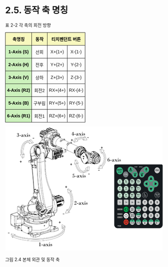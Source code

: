 ﻿# 2.5. 동작 축 명칭


표 2-2 각 축의 회전 방향
<style type="text/css">
.tg  {border-collapse:collapse;border-spacing:0;}
.tg td{border-color:black;border-style:solid;border-width:1px;font-family:Arial, sans-serif;font-size:14px;
  overflow:hidden;padding:10px 5px;word-break:normal;}
.tg th{border-color:black;border-style:solid;border-width:1px;font-family:Arial, sans-serif;font-size:14px;
  font-weight:normal;overflow:hidden;padding:10px 5px;word-break:normal;}
.tg .tg-yhpm{background-color:#f8f8be;color:#000000;font-weight:bold;text-align:center;vertical-align:middle}
.tg .tg-lput{background-color:#ccf1bc;color:#000000;font-weight:bold;text-align:center;vertical-align:middle}
.tg .tg-nrix{text-align:center;vertical-align:middle}
</style>
<table class="tg">
<thead>
  <tr>
    <th class="tg-yhpm">축명칭</th>
    <th class="tg-yhpm">동작</th>
    <th class="tg-yhpm" colspan="2">티치펜던트 버튼</th>
  </tr>
</thead>
<tbody>
  <tr>
    <td class="tg-lput">1-Axis (S)</td>
    <td class="tg-nrix">선회</td>
    <td class="tg-nrix">X+(1+)</td>
    <td class="tg-nrix">X-(1-)</td>
  </tr>
  <tr>
    <td class="tg-lput">2-Axis (H)</td>
    <td class="tg-nrix">전후</td>
    <td class="tg-nrix">Y+(2+)</td>
    <td class="tg-nrix">Y-(2-)</td>
  </tr>
  <tr>
    <td class="tg-lput">3-Axis (V)</td>
    <td class="tg-nrix">상하</td>
    <td class="tg-nrix">Z+(3+)</td>
    <td class="tg-nrix">Z-(3-)</td>
  </tr>
  <tr>
    <td class="tg-lput">4-Axis (R2)</td>
    <td class="tg-nrix">회전2</td>
    <td class="tg-nrix">RX+(4+)</td>
    <td class="tg-nrix">RX-(4-)</td>
  </tr>
  <tr>
    <td class="tg-lput">5-Axis (B)</td>
    <td class="tg-nrix">구부림</td>
    <td class="tg-nrix">RY+(5+)</td>
    <td class="tg-nrix">RY-(5-)</td>
  </tr>
  <tr>
    <td class="tg-lput">6-Axis (R1)</td>
    <td class="tg-nrix">회전1</td>
    <td class="tg-nrix">RZ+(6+)</td>
    <td class="tg-nrix">RZ-(6-)</td>
  </tr>
</tbody>
</table>

![](../_assets/그림_2.4_본체_외관_및_동작_축.png)

그림 2.4 본체 외관 및 동작 축


